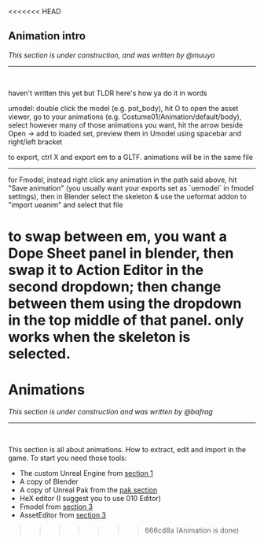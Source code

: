 <<<<<<< HEAD
## Animation intro
*This section is under construction, and was written by @muuyo*

<hr>
<br>

haven't written this yet but TLDR here's how ya do it in words

umodel: double click the model (e.g. pot_body), hit O to open the asset viewer, go to your animations (e.g. Costume01/Animation/default/body), select however many of those animations you want, hit the arrow beside Open -> add to loaded set, preview them in Umodel using spacebar and right/left bracket

to export, ctrl X and export em to a GLTF. animations will be in the same file
<hr>
for Fmodel, instead right click any animation in the path said above, hit "Save animation" (you usually want your exports set as `uemodel` in fmodel settings), then in Blender select the skeleton & use the ueformat addon to "import ueanim" and select that file

to swap between em, you want a Dope Sheet panel in blender, then swap it to Action Editor in the second dropdown; then change between them using the dropdown in the top middle of that panel. only works when the skeleton is selected.
=======
# Animations
*This section is under construction and was written by @bafrag*
<hr>
<br>

This section is all about animations. How to extract, edit and import in the game. To start you need those tools:
- The custom Unreal Engine from [section 1](ue4/getting-unreal.md)
- A copy of Blender
- A copy of Unreal Pak from the [pak section](packing/pack-intro.md)
- HeX editor (I suggest you to use 010 Editor)
- Fmodel from [section 3](tools/fmodel.md)
- AssetEditor from [section 3](tools/asseteditor.md)
>>>>>>> 666cd8a (Animation is done)
